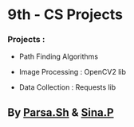 # 9th - CS Projects

### Projects :

- Path Finding Algorithms

- Image Processing : OpenCV2 lib

- Data Collection : Requests lib

## By [Parsa.Sh](https://github.com/Mpshm) & [Sina.P](https://github.com/SinaPourkashani)
